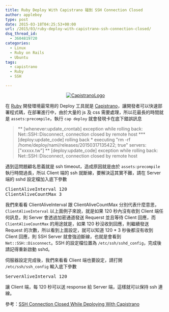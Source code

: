```yaml
---
title: Ruby Deploy With Capistrano 碰到 SSH Connection Closed
author: appleboy
type: post
date: 2015-03-18T04:25:53+00:00
url: /2015/03/ruby-deploy-with-capistrano-ssh-connection-closed/
dsq_thread_id:
  - 3604819720
categories:
  - Linux
  - Ruby on Rails
  - Ubuntu
tags:
  - capistrano
  - Ruby
  - SSH

---
```

<div style="margin:0 auto; text-align:center">
  <a href="https://www.flickr.com/photos/appleboy/13256445484/" title="CapistranoLogo by appleboy46, on Flickr"><img src="https://i2.wp.com/farm4.staticflickr.com/3756/13256445484_d0ca222f48.jpg?resize=500%2C125&#038;ssl=1" alt="CapistranoLogo" data-recalc-dims="1" /></a>
</div>

在 [Ruby][1] 開發環境最常用的 Deploy 工具就是 [Capistrano][2]，讓開發者可以快速部署程式碼，在部署進行中，由於大量的 js 及 css 需要處理，所以花最長的時間就是 `assets:precompile`，執行 `cap deploy` 就會發現卡在底下錯誤訊息

> \*\* [whenever:update\_crontab] exception while rolling back: Net::SSH::Disconnect, connection closed by remote host \*\*\* [deploy:update\_code] rolling back \* executing "rm -rf /home/deploy/nami/releases/20150317135422; true" servers: ["xxxxx.tw"] ** [deploy:update_code] exception while rolling back: Net::SSH::Disconnect, connection closed by remote host<!--more-->

遇到這問題顧名思義就是 ssh timeout，造成原因就是由於 `assets:precompile` 執行時間過長，所以 Client 端的 ssh 就斷線，要解決這其實不難，請在 Server 端的 sshd 設定檔加入底下參數

<div>
  <pre class="brush: bash; title: ; notranslate" title="">ClientAliveInterval 120
ClientAliveCountMax 3</pre>
</div>

我們來看看 ClientAliveInterval 跟 ClientAliveCountMax 分別代表什麼意思，`ClientAliveInterval` 以上面例子來說，就是如果 120 秒內沒有收到 Client 端任何訊息，則 Server 會透過加密通道發送 Requerst 並且等待 Client 回應，而 `ClientAliveCountMax` 的用途就是，如果 120 秒沒收到回應，則繼續發送 Request 的次數，所以看到上面設定，就可以知道 120 * 3 秒後都沒有收到 Client 回應，則 SSH Server 就會強迫斷線，也就是會看到 `Net::SSH::Disconnect`。SSH 的設定檔位置為 `/etc/ssh/sshd_config`，完成後請記得重新啟動 sshd。

伺服器設定完成後，我們來看看 Client 端也要設定，請打開 `/etc/ssh/ssh_config` 輸入底下參數

<div>
  <pre class="brush: bash; title: ; notranslate" title="">ServerAliveInterval 120</pre>
</div>

讓 Client 端，每 120 秒可以送 response 給 Server 端，這樣就可以保持 ssh 連線。

參考：[SSH Connection Closed While Deploying With Capistrano][3]

 [1]: https://www.ruby-lang.org/en/
 [2]: https://github.com/capistrano/capistrano
 [3]: https://railsadventures.wordpress.com/2013/05/03/ssh-connection-closed-while-deploying-with-capistrano/